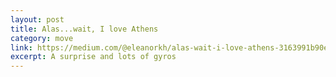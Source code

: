 ```yaml
---
layout: post
title: Alas...wait, I love Athens
category: move
link: https://medium.com/@eleanorkh/alas-wait-i-love-athens-3163991b90e0
excerpt: A surprise and lots of gyros
---
```

